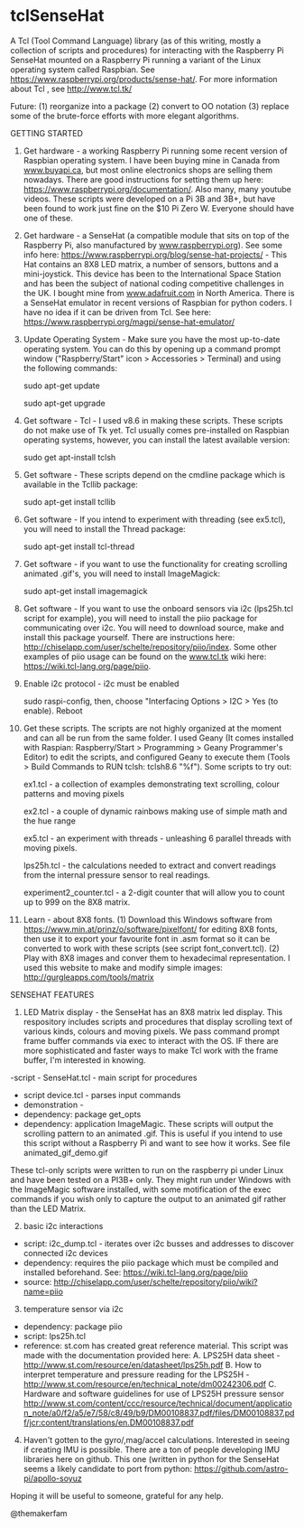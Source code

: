 # tclSenseHat

A Tcl (Tool Command Language) library (as of this writing, mostly a collection of scripts and procedures) for interacting with the Raspberry Pi SenseHat mounted on a Raspberry Pi running a variant of the Linux operating system called Raspbian.  See https://www.raspberrypi.org/products/sense-hat/. For more information about Tcl , see http://www.tcl.tk/ 

Future: (1) reorganize into a package (2) convert to OO notation (3) replace some of the brute-force efforts with more elegant algorithms.

GETTING STARTED

1. Get hardware - a working Raspberry Pi running some recent version of Raspbian operating system.  I have been buying mine in Canada from www.buyapi.ca, but most online electronics shops are selling them nowadays. There are good instructions for setting them up here:  https://www.raspberrypi.org/documentation/.  Also many, many youtube videos.  These scripts were developed on a Pi 3B and 3B+, but have been found to work just fine on the $10 Pi Zero W.  Everyone should have one of these.

2. Get hardware - a SenseHat (a compatible module that sits on top of the Raspberry Pi, also manufactured by www.raspberrypi.org).  See some info here: https://www.raspberrypi.org/blog/sense-hat-projects/ - This Hat contains an 8X8 LED matrix, a number of sensors, buttons and a mini-joystick.  This device has been to the International Space Station and has been the subject of national coding competitive challenges in the UK.  I bought mine from www.adafruit.com in North America.  There is a SenseHat emulator in recent versions of Raspbian for python coders.  I have no idea if it can be driven from Tcl. See here: https://www.raspberrypi.org/magpi/sense-hat-emulator/

3.  Update Operating System - Make sure you have the most up-to-date operating system.  You can do this by opening up a command prompt window ("Raspberry/Start" icon > Accessories > Terminal) and using the following commands:

       sudo apt-get update
       
       sudo apt-get upgrade

4.  Get software - Tcl - I used v8.6 in making these scripts.  These scripts do not make use of Tk yet.  Tcl usually comes pre-installed on Raspbian operating systems,  however, you can install the latest available version: 

      sudo get apt-install tclsh

5.  Get software - These scripts depend on the cmdline package which is available in the Tcllib package:

    sudo apt-get install tcllib
    
6. Get software - If you intend to experiment with threading (see ex5.tcl), you will need to install the Thread package:

    sudo apt-get install tcl-thread

7.  Get software - if you want to use the functionality for creating scrolling animated .gif's, you will need to install ImageMagick:

    sudo apt-get install imagemagick

8.  Get software - If you want to use the onboard sensors via i2c (lps25h.tcl script for example), you will need to install the piio package for communicating over i2c.  You will need to download source, make and install this package yourself.  There are instructions here: http://chiselapp.com/user/schelte/repository/piio/index.  Some other examples of piio usage can be found on the www.tcl.tk wiki here: https://wiki.tcl-lang.org/page/piio. 

9.  Enable i2c protocol - i2c must be enabled 

       sudo raspi-config, then, choose "Interfacing Options > I2C > Yes (to enable).  Reboot

10.  Get these scripts.  The scripts are not highly organized at the moment and can all be run from the same folder.  I used Geany (It comes installed with Raspian: Raspberry/Start > Programming > Geany Programmer's Editor) to edit the scripts, and configured Geany to execute them (Tools > Build Commands to RUN tclsh: tclsh8.6 "%f").  Some scripts to try out:

       ex1.tcl - a collection of examples demonstrating text scrolling, colour patterns and moving pixels
       
       ex2.tcl - a couple of dynamic rainbows making use of simple math and the hue range

       ex5.tcl - an experiment with threads - unleashing 6 parallel threads with moving pixels.

       lps25h.tcl - the calculations needed to extract and convert readings from the internal pressure sensor to real readings.

       experiment2_counter.tcl - a 2-digit counter that will allow you to count up to 999 on the 8X8 matrix.

11.  Learn - about 8X8 fonts.  (1) Download this Windows software from https://www.min.at/prinz/o/software/pixelfont/ for editing 8X8 fonts, then use it to export your favourite font in .asm format so it can be converted to work with these scripts (see script font_convert.tcl). (2) Play with 8X8 images and conver them to hexadecimal representation.  I used this website to make and modify simple images: http://gurgleapps.com/tools/matrix

SENSEHAT FEATURES

1. LED Matrix display - the SenseHat has an 8X8 matrix led display.  This respository includes scripts and procedures that display scrolling text of various kinds, colours and moving pixels.  We pass command prompt frame buffer commands via exec to interact with the OS.  IF there are more sophisticated and faster ways to make Tcl work with the frame buffer, I'm interested in knowing. 

  -script - SenseHat.tcl - main script for procedures
  - script device.tcl - parses input commands
  - demonstration - 
 - dependency: package get_opts
 - dependency: application ImageMagic.  These scripts will output the scrolling pattern to an animated .gif.  This is useful if you intend to use this script without a Raspberry Pi and want to see how it works.  See file animated_gif_demo.gif 

These tcl-only scripts were written to run on the raspberry pi under Linux and have been tested on a PI3B+ only.  They might run under Windows with the ImageMagic software installed, with some motification of the exec commands if you wish only to capture the output to an animated gif rather than the LED Matrix.

2. basic i2c interactions

- script: i2c_dump.tcl - iterates over i2c busses and addresses to discover connected i2c devices
- dependency: requires the piio package which must be compiled and installed beforehand.  See: https://wiki.tcl-lang.org/page/piio
- source: http://chiselapp.com/user/schelte/repository/piio/wiki?name=piio

3. temperature sensor via i2c

- dependency: package piio 
- script: lps25h.tcl
- reference: st.com has created great reference material.  This script was made with the documentation provided here:
      A.  LPS25H data sheet - http://www.st.com/resource/en/datasheet/lps25h.pdf
      B.  How to interpret temperature and pressure reading for the LPS25H -                              http://www.st.com/resource/en/technical_note/dm00242306.pdf
      C.  Hardware and software guidelines for use of LPS25H pressure sensor http://www.st.com/content/ccc/resource/technical/document/application_note/a0/f2/a5/e7/58/c8/49/b9/DM00108837.pdf/files/DM00108837.pdf/jcr:content/translations/en.DM00108837.pdf

4.  Haven't gotten to the gyro/,mag/accel calculations.  Interested in seeing if creating IMU is possible.  There are a ton of people developing IMU libraries here on github.  This one (written in python for the SenseHat seems a likely candidate to port from python: https://github.com/astro-pi/apollo-soyuz

Hoping it will be useful to someone, grateful for any help.

@themakerfam
